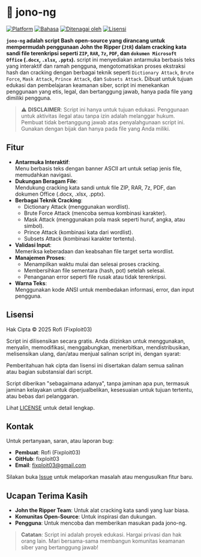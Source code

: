 # 🎩 jono-ng

[![Platform](https://img.shields.io/badge/Platform-Linux-yellow?logo=linux)](https://www.linux.org/)
[![Bahasa](https://img.shields.io/badge/Bahasa-Bash-green?logo=gnu-bash)](https://www.gnu.org/software/bash/)
[![Ditenagai oleh](https://img.shields.io/badge/Ditenagai_oleh-John_the_Ripper-red?logo=lock)](https://github.com/openwall/john)
[![Lisensi](https://img.shields.io/badge/Lisensi-MIT-green?logo=open-source-initiative)](https://github.com/fixploit03/jono-ng/blob/main/LICENSE)

**`jono-ng` adalah script Bash open-source yang dirancang untuk mempermudah penggunaan John the Ripper (`JtR`) dalam cracking kata sandi file terenkripsi seperti `ZIP`, `RAR`, `7z`, `PDF`, dan `dokumen Microsoft Office` (`.docx`, `.xlsx`, `.pptx`).** script ini menyediakan antarmuka berbasis teks yang interaktif dan ramah pengguna, mengotomatiskan proses ekstraksi hash dan cracking dengan berbagai teknik seperti `Dictionary Attack`, `Brute Force`, `Mask Attack`, `Prince Attack`, dan `Subsets Attack`. Dibuat untuk tujuan edukasi dan pembelajaran keamanan siber, script ini menekankan penggunaan yang etis, legal, dan bertanggung jawab, hanya pada file yang dimiliki pengguna.

> ⚠️ **DISCLAIMER**: Script ini hanya untuk tujuan edukasi. Penggunaan untuk aktivitas ilegal atau tanpa izin adalah melanggar hukum. Pembuat tidak bertanggung jawab atas penyalahgunaan script ini. Gunakan dengan bijak dan hanya pada file yang Anda miliki.

## Fitur

- **Antarmuka Interaktif**:  
  Menu berbasis teks dengan banner ASCII art untuk setiap jenis file, memudahkan navigasi.
- **Dukungan Beragam File**:  
  Mendukung cracking kata sandi untuk file ZIP, RAR, 7z, PDF, dan dokumen Office (.docx, .xlsx, .pptx).
- **Berbagai Teknik Cracking**:  
  - Dictionary Attack (menggunakan wordlist).
  - Brute Force Attack (mencoba semua kombinasi karakter).
  - Mask Attack (menggunakan pola mask seperti huruf, angka, atau simbol).
  - Prince Attack (kombinasi kata dari wordlist).
  - Subsets Attack (kombinasi karakter tertentu).
- **Validasi Input**:  
   Memeriksa keberadaan dan keabsahan file target serta wordlist.
- **Manajemen Proses**:  
  - Menampilkan waktu mulai dan selesai proses cracking.
  - Membersihkan file sementara (hash, pot) setelah selesai.
  - Penanganan error seperti file rusak atau tidak terenkripsi.
- **Warna Teks**:  
   Menggunakan kode ANSI untuk membedakan informasi, error, dan input pengguna.

## Lisensi

Hak Cipta © 2025 Rofi (Fixploit03)

Script ini dilisensikan secara gratis. Anda diizinkan untuk menggunakan, menyalin, memodifikasi, menggabungkan, menerbitkan, mendistribusikan, melisensikan ulang, dan/atau menjual salinan script ini, dengan syarat:





Pemberitahuan hak cipta dan lisensi ini disertakan dalam semua salinan atau bagian substansial dari script.



Script diberikan "sebagaimana adanya", tanpa jaminan apa pun, termasuk jaminan kelayakan untuk diperjualbelikan, kesesuaian untuk tujuan tertentu, atau bebas dari pelanggaran.

Lihat [LICENSE](https://github.com/fixploit03/jono-ng/blob/main/LICENSE) untuk detail lengkap.




## Kontak

Untuk pertanyaan, saran, atau laporan bug:

- **Pembuat**: Rofi (Fixploit03)
- **GitHub**: fixploit03
- **Email**: fixploit03@gmail.com

Silakan buka [Issue](https://github.com/fixploit03/jono-ng/issues) untuk melaporkan masalah atau mengusulkan fitur baru.

## Ucapan Terima Kasih

- **John the Ripper Team**: Untuk alat cracking kata sandi yang luar biasa.
- **Komunitas Open-Source**: Untuk inspirasi dan dukungan.
- **Pengguna**: Untuk mencoba dan memberikan masukan pada jono-ng.

> **Catatan**: Script ini adalah proyek edukasi. Hargai privasi dan hak orang lain. Mari bersama-sama membangun komunitas keamanan siber yang bertanggung jawab!
